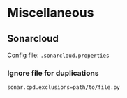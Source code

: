 # Miscellaneous

Sonarcloud
---

Config file: `.sonarcloud.properties`

### Ignore file for duplications

```
sonar.cpd.exclusions=path/to/file.py
```



